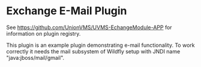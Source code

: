 # Exchange E-Mail Plugin

See https://github.com/UnionVMS/UVMS-EchangeModule-APP for information on plugin registry.

This plugin is an example plugin demonstrating e-mail functionality. To work correctly it needs the mail subsystem of Wildfly setup with JNDI name "java:jboss/mail/gmail".